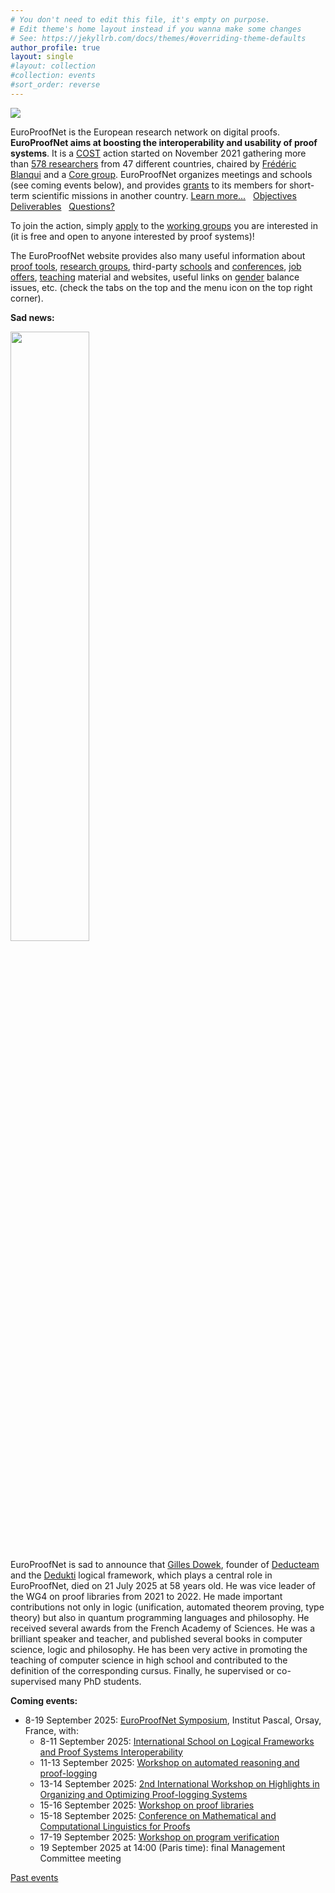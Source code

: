 ```yaml
---
# You don't need to edit this file, it's empty on purpose.
# Edit theme's home layout instead if you wanna make some changes
# See: https://jekyllrb.com/docs/themes/#overriding-theme-defaults
author_profile: true
layout: single
#layout: collection
#collection: events
#sort_order: reverse
---
```


<img src="/_pages/WG1/Jun2022/group_with_frederic.jpg"/>

EuroProofNet is the European research network on digital proofs.
**EuroProofNet aims at boosting the interoperability and usability of
proof systems**.
It is a [COST](http://cost.eu) action started on November 2021
gathering more than [578 researchers](https://www.cost.eu/actions/CA20111/#tabs+Name:Working%20Groups%20and%20Membership) from 47 different countries, chaired by [Frédéric Blanqui](https://blanqui.gitlabpages.inria.fr/) and a [Core group](../contact).
EuroProofNet organizes meetings and schools (see coming events below), and provides
[grants](../grants) to its members for short-term scientific missions
in another country. [Learn more...](../description) &nbsp; [Objectives](../objectives) &nbsp; [Deliverables](../deliverables) &nbsp; [Questions?](../contact)

To join the action, simply
[apply](https://e-services.cost.eu/action/CA20111/working-groups/apply)
to the [working groups](../wg) you are interested in (it is free and open to anyone interested by proof systems)!

The EuroProofNet website provides also many useful information about
[proof tools](../tools), [research groups](../groups), third-party
[schools](../schools) and [conferences](../conferences), [job
offers](../jobs), [teaching](../teaching) material and websites,
useful links on [gender](../gender-balance) balance issues,
etc. (check the tabs on the top and the menu icon on the top right
corner).

**Sad news:**

<img src="https://deducteam.gitlabpages.inria.fr/img/gilles.jpg" width="50%"/>

EuroProofNet is sad to announce that [Gilles Dowek](https://lsv.ens-paris-saclay.fr/~dowek/), founder of [Deducteam](https://deducteam.gitlabpages.inria.fr/) and the [Dedukti](https://deducteam.github.io/) logical framework, which plays a central role in EuroProofNet, died on 21 July 2025 at 58 years old. He was vice leader of the WG4 on proof libraries from 2021 to 2022. He made important contributions not only in logic (unification, automated theorem proving, type theory) but also in quantum programming languages and philosophy. He received several awards from the French Academy of Sciences. He was a brilliant speaker and teacher, and published several books in computer science, logic and philosophy. He has been very active in promoting the teaching of computer science in high school and contributed to the definition of the corresponding cursus. Finally, he supervised or co-supervised many PhD students.

**Coming events:**

- 8-19 September 2025: [EuroProofNet Symposium](../Symposium), Institut Pascal, Orsay, France, with:
    - 8-11 September 2025: [International School on Logical Frameworks and Proof Systems Interoperability](../LFPSI25)
    - 11-13 September 2025: [Workshop on automated reasoning and proof-logging](../wg2-symposium)
    - 13-14 September 2025: [2nd International Workshop on Highlights in Organizing and Optimizing Proof-logging Systems]( https://jakobnordstrom.se/WHOOPS25/)
    - 15-16 September 2025: [Workshop on proof libraries](../WG4_Orsay25)
    - 15-18 September 2025: [Conference on Mathematical and Computational Linguistics for Proofs](../MCLP)
    - 17-19 September 2025: [Workshop on program verification](../wg3-Sept2025)
    - 19 September 2025 at 14:00 (Paris time): final Management Committee meeting

[Past events](../events)
